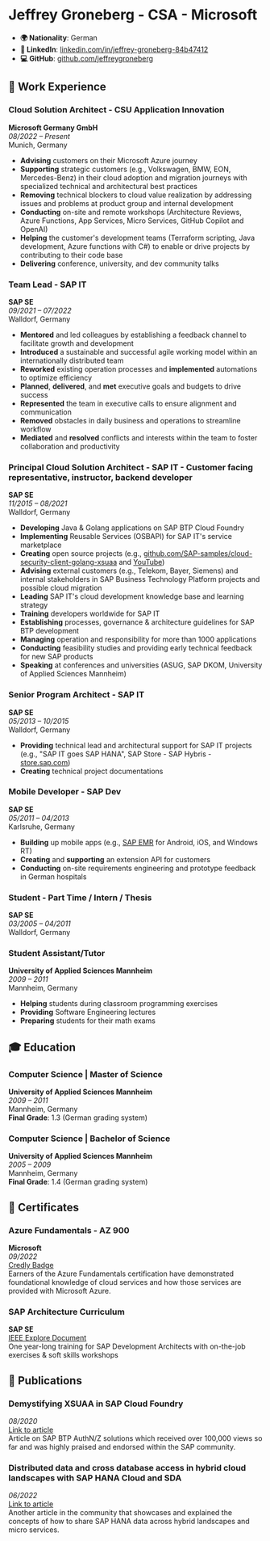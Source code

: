 # Jeffrey Groneberg - CSA - Microsoft 

- **🌍 Nationality**: German
- **🔗 LinkedIn**: [linkedin.com/in/jeffrey-groneberg-84b47412](https://www.linkedin.com/in/jeffrey-groneberg-84b47412)
- **💻 GitHub**: [github.com/jeffreygroneberg](https://github.com/jeffreygroneberg)

## 💼 Work Experience

### Cloud Solution Architect - CSU Application Innovation
**Microsoft Germany GmbH**  
*08/2022 – Present*  
Munich, Germany

- **Advising** customers on their Microsoft Azure journey
- **Supporting** strategic customers (e.g., Volkswagen, BMW, EON, Mercedes-Benz) in their cloud adoption and migration journeys with specialized technical and architectural best practices
- **Removing** technical blockers to cloud value realization by addressing issues and problems at product group and internal development
- **Conducting** on-site and remote workshops (Architecture Reviews, Azure Functions, App Services, Micro Services, GitHub Copilot and OpenAI)
- **Helping** the customer's development teams (Terraform scripting, Java development, Azure functions with C#) to enable or drive projects by contributing to their code base
- **Delivering** conference, university, and dev community talks

### Team Lead - SAP IT
**SAP SE**  
*09/2021 – 07/2022*  
Walldorf, Germany

- **Mentored** and led colleagues by establishing a feedback channel to facilitate growth and development
- **Introduced** a sustainable and successful agile working model within an internationally distributed team
- **Reworked** existing operation processes and **implemented** automations to optimize efficiency
- **Planned**, **delivered**, and **met** executive goals and budgets to drive success
- **Represented** the team in executive calls to ensure alignment and communication
- **Removed** obstacles in daily business and operations to streamline workflow
- **Mediated** and **resolved** conflicts and interests within the team to foster collaboration and productivity

### Principal Cloud Solution Architect - SAP IT - Customer facing representative, instructor, backend developer
**SAP SE**  
*11/2015 – 08/2021*  
Walldorf, Germany

- **Developing** Java & Golang applications on SAP BTP Cloud Foundry
- **Implementing** Reusable Services (OSBAPI) for SAP IT's service marketplace
- **Creating** open source projects (e.g., [github.com/SAP-samples/cloud-security-client-golang-xsuaa](https://github.com/SAP-samples/cloud-security-client-golang-xsuaa) and [YouTube](https://www.youtube.com/watch?v=gWeLFsEhl1s))
- **Advising** external customers (e.g., Telekom, Bayer, Siemens) and internal stakeholders in SAP Business Technology Platform projects and possible cloud migration
- **Leading** SAP IT's cloud development knowledge base and learning strategy
- **Training** developers worldwide for SAP IT
- **Establishing** processes, governance & architecture guidelines for SAP BTP development
- **Managing** operation and responsibility for more than 1000 applications
- **Conducting** feasibility studies and providing early technical feedback for new SAP products
- **Speaking** at conferences and universities (ASUG, SAP DKOM, University of Applied Sciences Mannheim)

### Senior Program Architect - SAP IT
**SAP SE**  
*05/2013 – 10/2015*  
Walldorf, Germany

- **Providing** technical lead and architectural support for SAP IT projects (e.g., "SAP IT goes SAP HANA", SAP Store - SAP Hybris - [store.sap.com](https://store.sap.com))
- **Creating** technical project documentations

### Mobile Developer - SAP Dev
**SAP SE**  
*05/2011 – 04/2013*  
Karlsruhe, Germany

- **Building** up mobile apps (e.g., [SAP EMR](https://www.youtube.com/watch?v=n1eU5XgfOE0) for Android, iOS, and Windows RT)
- **Creating** and **supporting** an extension API for customers
- **Conducting** on-site requirements engineering and prototype feedback in German hospitals

### Student - Part Time / Intern / Thesis
**SAP SE**  
*03/2005 – 04/2011*  
Walldorf, Germany

### Student Assistant/Tutor
**University of Applied Sciences Mannheim**  
*2009 – 2011*  
Mannheim, Germany

- **Helping** students during classroom programming exercises
- **Providing** Software Engineering lectures
- **Preparing** students for their math exams

## 🎓 Education

### Computer Science | Master of Science
**University of Applied Sciences Mannheim**  
*2009 – 2011*  
Mannheim, Germany  
**Final Grade**: 1.3 (German grading system)

### Computer Science | Bachelor of Science
**University of Applied Sciences Mannheim**  
*2005 – 2009*  
Mannheim, Germany  
**Final Grade**: 1.4 (German grading system)

## 📜 Certificates

### Azure Fundamentals - AZ 900
**Microsoft**  
*09/2022*  
[Credly Badge](https://www.credly.com/badges/42725564-7918-49a9-9047-c1e2160b4923/linked_in_profile)  
Earners of the Azure Fundamentals certification have demonstrated foundational knowledge of cloud services and how those services are provided with Microsoft Azure.

### SAP Architecture Curriculum
**SAP SE**  
[IEEE Explore Document](https://ieeexplore.ieee.org/document/5457772)  
One year-long training for SAP Development Architects with on-the-job exercises & soft skills workshops

## 📝 Publications

### Demystifying XSUAA in SAP Cloud Foundry
*08/2020*  
[Link to article](https://blogs.sap.com/2020/08/20/demystifying-xsuaa-in-sap-cloud-foundry/)  
Article on SAP BTP AuthN/Z solutions which received over 100,000 views so far and was highly praised and endorsed within the SAP community.

### Distributed data and cross database access in hybrid cloud landscapes with SAP HANA Cloud and SDA
*06/2022*  
[Link to article](https://blogs.sap.com/2022/06/13/distributed-data-and-cross-database-access-in-hybrid-cloud-landscapes-with-sap-hana-cloud-and-sda/)  
Another article in the community that showcases and explained the concepts of how to share SAP HANA data across hybrid landscapes and micro services.
